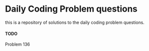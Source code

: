 # Daily Coding Problem questions

this is a repository of solutions to the daily coding problem questions.

#### TODO
Problem 136

